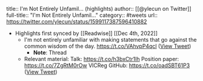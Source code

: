 title:: I'm Not Entirely Unfamil... (highlights)
author:: [[@ylecun on Twitter]]
full-title:: "I'm Not Entirely Unfamil..."
category:: #tweets
url:: https://twitter.com/ylecun/status/1599117387596410882

- Highlights first synced by [[Readwise]] [[Dec 4th, 2022]]
	- I'm not entirely unfamiliar with making statements that go against the common wisdom of the day. https://t.co/VAhvpP4qcl ([View Tweet](https://twitter.com/ylecun/status/1599117387596410882))
		- **Note**: Thread
	- Relevant material:
	  Talk: https://t.co/h3bxCtr1Ih
	  Position paper: https://t.co/7ZgRtM0rOw
	  VICReg GitHub: https://t.co/oadSBT61P3 ([View Tweet](https://twitter.com/ylecun/status/1599152057696473088))